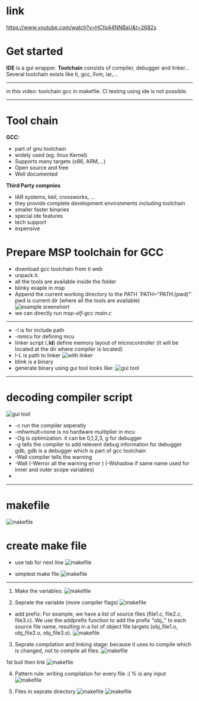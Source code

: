 # link
https://www.youtube.com/watch?v=HCfq44NNBaU&t=2682s

# Get started
**IDE** is a gui wrapper.
**Toolchain** consists of compiler, debugger and linker...
Several toolchain exists like ti, gcc, llvm, iar,...
_____
in this video: toolchain gcc in makefile.
CI testing using ide is not possible.
___
# Tool chain
**GCC:**
- part of gnu toolchain
- widely used (eg. linux Kernel)
- Supports many targets (x86, ARM,...)
- Open source and free
- Well documented

**Third Party compnies**
- IAR systems, keil, crossworks, ...
- they provide complete development environments including toolchain
- smaller faster binaries
- special ide features
- tech support
- expensive

# Prepare MSP toolchain for GCC
- download gcc toolchain from ti web
- unpack it.
- all the tools are available inside the folder
- blinky exaple in msp
- Append the current working directory to the PATH
´PATH="$PATH:$(pwd)"` \
pwd is current dir (where all the tools are available)
![example sreenshort](./images/md_1.JPG)
- we can directly *run msp-elf-gcc main.c*
___
- -I is for include path
- -mmcu for defining mcu
- linker script (**.ld**) define memory layout of microcontroller (it will be located at the dir where compiler is located)
- I-L is path to linker
![with linker](./images/md_2.JPG)
- blink is a binary
- generate binary using gui tool  looks like:
![gui tool](./images/md_3.JPG)

_________
# decoding compiler script
![gui tool](./images/md_4.JPG)
- -c run the compiler seperatly
- -mhwmult=none is no hardware multiplier  in mcu
- -Og is optimization. it can be 0,1,2,3, g for debugger
- -g tells the compiler to add relevent debug information for debugger gdb, gdb is a debugger which is part of gcc toolchain
- -Wall compiler tells the warning
- -Wall (-Werror all the warning error ) (-Wshadow if same name used for inner and outer scope variables)
- 
___
# makefile
![makefile](./images/md_5.JPG)

# create make file
- use tab for next line
 ![makefile](./images/md_6.JPG)

- simplest make file
![makefile](./images/md_7.JPG)

___
1. Make the variables:
![makefile](./images/md_8.JPG)

2. Seprate the variable (more compiler flags)
![makefile](./images/md_9.JPG)

- add prefix: For example, we have a list of source files (file1.c, file2.c, file3.c). We use the addprefix function to add the prefix "obj_" to each source file name, resulting in a list of object file targets (obj_file1.o, obj_file2.o, obj_file3.o).
![makefile](./images/md_10.JPG)

3. Seprate compilation and linking stage:
because it uses to compile which is changed, not to compile all files.
![makefile](./images/md_11.JPG)

1st buil then link
![makefile](./images/md_12.JPG)

4. Pattern rule: writing compilation for every file :(
    % is any input
    ![makefile](./images/md_13.JPG)

5. Files in seprate directory
    ![makefile](./images/md_14.JPG)
    ![makefile](./images/md_15.JPG)







 


